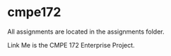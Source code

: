 # cmpe172

All assignments are located in the assignments folder.

Link Me is the CMPE 172 Enterprise Project.
